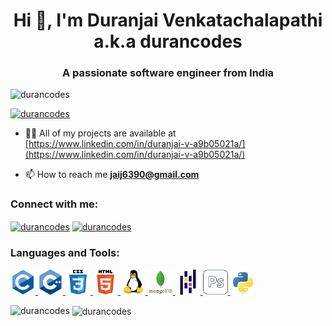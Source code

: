 <h1 align="center">Hi 👋, I'm Duranjai Venkatachalapathi a.k.a durancodes</h1>
<h3 align="center">A passionate software engineer from India</h3>

<p align="left"> <img src="https://komarev.com/ghpvc/?username=durancodes&label=Profile%20views&color=0e75b6&style=flat" alt="durancodes" /> </p>

<p align="left"> <a href="https://github.com/ryo-ma/github-profile-trophy"><img src="https://github-profile-trophy.vercel.app/?username=durancodes" alt="durancodes" /></a> </p>

- 👨‍💻 All of my projects are available at [https://www.linkedin.com/in/duranjai-v-a9b05021a/](https://www.linkedin.com/in/duranjai-v-a9b05021a/)

- 📫 How to reach me **jaij6390@gmail.com**

<h3 align="left">Connect with me:</h3>
<p align="left">
<a href="https://www.codechef.com/users/durancodes" target="blank"><img align="center" src="https://cdn.jsdelivr.net/npm/simple-icons@3.1.0/icons/codechef.svg" alt="durancodes" height="30" width="40" /></a>
<a href="https://www.leetcode.com/durancodes" target="blank"><img align="center" src="https://raw.githubusercontent.com/rahuldkjain/github-profile-readme-generator/master/src/images/icons/Social/leet-code.svg" alt="durancodes" height="30" width="40" /></a>
</p>

<h3 align="left">Languages and Tools:</h3>
<p align="left"> <a href="https://www.cprogramming.com/" target="_blank" rel="noreferrer"> <img src="https://raw.githubusercontent.com/devicons/devicon/master/icons/c/c-original.svg" alt="c" width="40" height="40"/> </a> <a href="https://www.w3schools.com/cpp/" target="_blank" rel="noreferrer"> <img src="https://raw.githubusercontent.com/devicons/devicon/master/icons/cplusplus/cplusplus-original.svg" alt="cplusplus" width="40" height="40"/> </a> <a href="https://www.w3schools.com/css/" target="_blank" rel="noreferrer"> <img src="https://raw.githubusercontent.com/devicons/devicon/master/icons/css3/css3-original-wordmark.svg" alt="css3" width="40" height="40"/> </a> <a href="https://www.w3.org/html/" target="_blank" rel="noreferrer"> <img src="https://raw.githubusercontent.com/devicons/devicon/master/icons/html5/html5-original-wordmark.svg" alt="html5" width="40" height="40"/> </a> <a href="https://www.linux.org/" target="_blank" rel="noreferrer"> <img src="https://raw.githubusercontent.com/devicons/devicon/master/icons/linux/linux-original.svg" alt="linux" width="40" height="40"/> </a> <a href="https://www.mongodb.com/" target="_blank" rel="noreferrer"> <img src="https://raw.githubusercontent.com/devicons/devicon/master/icons/mongodb/mongodb-original-wordmark.svg" alt="mongodb" width="40" height="40"/> </a> <a href="https://pandas.pydata.org/" target="_blank" rel="noreferrer"> <img src="https://raw.githubusercontent.com/devicons/devicon/2ae2a900d2f041da66e950e4d48052658d850630/icons/pandas/pandas-original.svg" alt="pandas" width="40" height="40"/> </a> <a href="https://www.photoshop.com/en" target="_blank" rel="noreferrer"> <img src="https://raw.githubusercontent.com/devicons/devicon/master/icons/photoshop/photoshop-line.svg" alt="photoshop" width="40" height="40"/> </a> <a href="https://www.python.org" target="_blank" rel="noreferrer"> <img src="https://raw.githubusercontent.com/devicons/devicon/master/icons/python/python-original.svg" alt="python" width="40" height="40"/> </a> </p>

<p><img align="left" src="https://github-readme-stats.vercel.app/api/top-langs?username=durancodes&show_icons=true&locale=en&layout=compact" alt="durancodes" /></p>

<p>&nbsp;<img align="center" src="https://github-readme-stats.vercel.app/api?username=durancodes&show_icons=true&locale=en" alt="durancodes" /></p>

